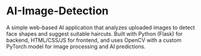 # AI-Image-Detection
A simple web-based AI application that analyzes uploaded images to detect face shapes and suggest suitable haircuts. Built with Python (Flask) for backend, HTML/CSS/JS for frontend, and uses OpenCV with a custom PyTorch model for image processing and AI predictions.

